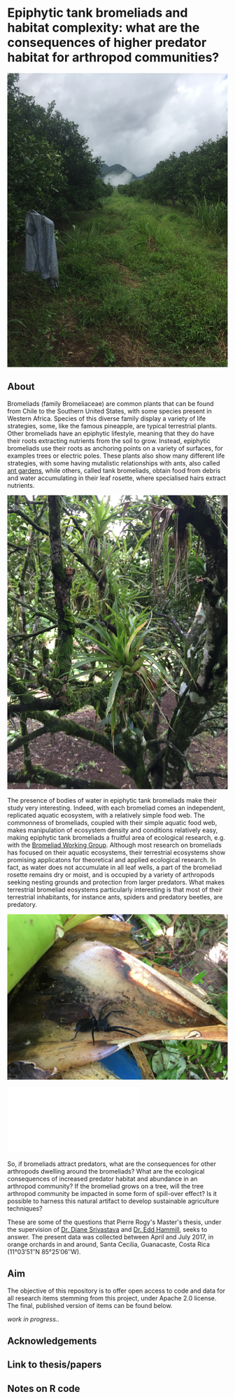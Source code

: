 # Epiphytic tank bromeliads and habitat complexity: what are the consequences of higher predator habitat for arthropod communities?

![picfield](picfield.JPG)

## About
Bromeliads (family Bromeliaceae) are common plants that can be found from Chile to the Southern United States, with some species present 
in Western Africa. Species of this diverse family display a variety of life strategies, some, like the famous pineapple, are typical terrestrial plants. Other bromeliads have an epiphytic lifestyle, meaning that they do have their roots extracting nutrients from the soil to grow. Instead, epiphytic bromeliads use their roots as anchoring points on a variety of surfaces, for examples trees or electric poles. These plants also show many different life strategies, with some having mutalistic relationships with ants, also called [ant gardens](http://www.antwiki.org/wiki/Ant_gardens), while others, called tank bromeliads, obtain food from debris and water accumulating in their leaf rosette, where specialised hairs extract nutrients. 

![Some epiphytic tank bromeliads growing on an orange tree](picbrom.JPG)

The presence of bodies of water in epiphytic tank bromeliads make their study very interesting. Indeed, with each bromeliad comes an independent, replicated  aquatic ecosystem, with a relatively simple food web. The commonness of bromeliads, coupled with their simple aquatic food web, makes manipulation of ecosystem density and conditions relatively easy, making epiphytic tank bromeliads a fruitful area of ecological research, e.g. with the [Bromeliad Working Group](http://www.zoology.ubc.ca/~srivast/bwg/). Although most research on bromeliads has focused on their aquatic ecosystems, their terrestrial ecosystems show promising applicatons for theoretical and applied ecological research. In fact, as water does not accumulate in all leaf wells, a part of the bromeliad rosette remains dry or moist, and is occupied by a variety of arthropods seeking nesting grounds and protection from larger predators. What makes terrestrial bromeliad eosystems particularly interesting is that most of their terrestrial inhabitants, for instance ants, spiders and predatory beetles, are predatory.

![A large spider found mooring in an epiphytic tank bromeliad](picspider.JPG)

![Diet and abundance distributions of arthropods in an epiphytic tank bromeliads vs. its support tree](dietplot.pdf)

So, if bromeliads attract predators, what are the consequences for other arthropods dwelling around the bromeliads? What are the ecological consequences of increased predator habitat and abundance in an arthropod community?
If the bromeliad grows on a tree, will the tree arthropod community be impacted in some form of spill-over effect? Is it possible to harness this natural artifact to develop sustainable agriculture techniques?

These are some of the questions that Pierre Rogy's Master's thesis, under the supervision of [Dr. Diane Srivastava](http://www.zoology.ubc.ca/~srivast/) and [Dr. Edd Hammill](https://www.eddhammill.com/), seeks to answer. The present data was collected between April and July 2017, in orange orchards in and around, Santa Cecilia, Guanacaste, Costa Rica (11°03′51″N 85°25′06″W).

## Aim
The objective of this repository is to offer open access to code and data for all research items stemming from this project, under Apache 2.0 license. The final, published version of items can be found below. 

*work in progress..*

## Acknowledgements

## Link to thesis/papers

## Notes on R code
